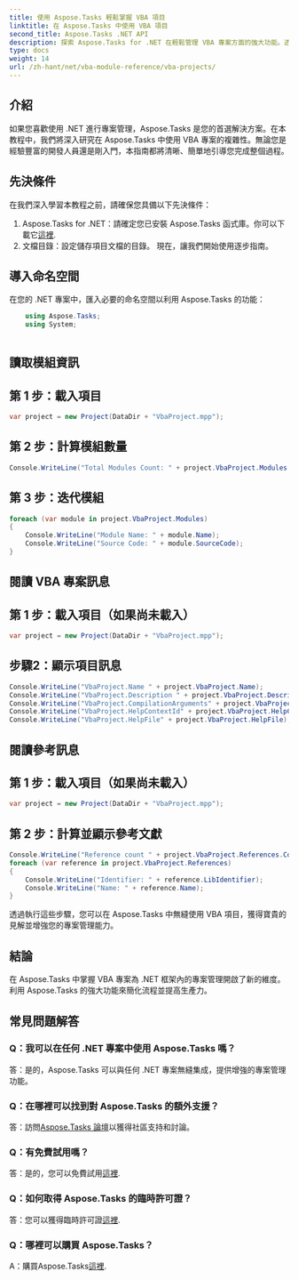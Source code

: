 ```yaml
---
title: 使用 Aspose.Tasks 輕鬆掌握 VBA 項目
linktitle: 在 Aspose.Tasks 中使用 VBA 項目
second_title: Aspose.Tasks .NET API
description: 探索 Aspose.Tasks for .NET 在輕鬆管理 VBA 專案方面的強大功能。透過本逐步指南增強您的專案管理能力。
type: docs
weight: 14
url: /zh-hant/net/vba-module-reference/vba-projects/
---
```

## 介紹
如果您喜歡使用 .NET 進行專案管理，Aspose.Tasks 是您的首選解決方案。在本教程中，我們將深入研究在 Aspose.Tasks 中使用 VBA 專案的複雜性。無論您是經驗豐富的開發人員還是剛入門，本指南都將清晰、簡單地引導您完成整個過程。
## 先決條件
在我們深入學習本教程之前，請確保您具備以下先決條件：
1.  Aspose.Tasks for .NET：請確定您已安裝 Aspose.Tasks 函式庫。你可以下載它[這裡](https://releases.aspose.com/tasks/net/).
2. 文檔目錄：設定儲存項目文檔的目錄。
現在，讓我們開始使用逐步指南。
## 導入命名空間
在您的 .NET 專案中，匯入必要的命名空間以利用 Aspose.Tasks 的功能：
```csharp
    using Aspose.Tasks;
    using System;
    
```
## 讀取模組資訊
## 第 1 步：載入項目
```csharp
var project = new Project(DataDir + "VbaProject.mpp");
```
## 第 2 步：計算模組數量
```csharp
Console.WriteLine("Total Modules Count: " + project.VbaProject.Modules.Count);
```
## 第 3 步：迭代模組
```csharp
foreach (var module in project.VbaProject.Modules)
{
    Console.WriteLine("Module Name: " + module.Name);
    Console.WriteLine("Source Code: " + module.SourceCode);
}
```
## 閱讀 VBA 專案訊息
## 第 1 步：載入項目（如果尚未載入）
```csharp
var project = new Project(DataDir + "VbaProject.mpp");
```
## 步驟2：顯示項目訊息
```csharp
Console.WriteLine("VbaProject.Name " + project.VbaProject.Name);
Console.WriteLine("VbaProject.Description " + project.VbaProject.Description);
Console.WriteLine("VbaProject.CompilationArguments" + project.VbaProject.CompilationArguments);
Console.WriteLine("VbaProject.HelpContextId" + project.VbaProject.HelpContextId);
Console.WriteLine("VbaProject.HelpFile" + project.VbaProject.HelpFile);
```
## 閱讀參考訊息
## 第 1 步：載入項目（如果尚未載入）
```csharp
var project = new Project(DataDir + "VbaProject.mpp");
```
## 第 2 步：計算並顯示參考文獻
```csharp
Console.WriteLine("Reference count " + project.VbaProject.References.Count);
foreach (var reference in project.VbaProject.References)
{
    Console.WriteLine("Identifier: " + reference.LibIdentifier);
    Console.WriteLine("Name: " + reference.Name);
}
```
透過執行這些步驟，您可以在 Aspose.Tasks 中無縫使用 VBA 項目，獲得寶貴的見解並增強您的專案管理能力。
## 結論
在 Aspose.Tasks 中掌握 VBA 專案為 .NET 框架內的專案管理開啟了新的維度。利用 Aspose.Tasks 的強大功能來簡化流程並提高生產力。
## 常見問題解答
### Q：我可以在任何 .NET 專案中使用 Aspose.Tasks 嗎？
答：是的，Aspose.Tasks 可以與任何 .NET 專案無縫集成，提供增強的專案管理功能。
### Q：在哪裡可以找到對 Aspose.Tasks 的額外支援？
答：訪問[Aspose.Tasks 論壇](https://forum.aspose.com/c/tasks/15)以獲得社區支持和討論。
### Q：有免費試用嗎？
答：是的，您可以免費試用[這裡](https://releases.aspose.com/).
### Q：如何取得 Aspose.Tasks 的臨時許可證？
答：您可以獲得臨時許可證[這裡](https://purchase.aspose.com/temporary-license/).
### Q：哪裡可以購買 Aspose.Tasks？
A：購買Aspose.Tasks[這裡](https://purchase.aspose.com/buy).
